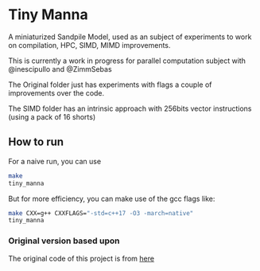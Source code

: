 # Tiny Manna

A miniaturized Sandpile Model, used as an subject of experiments to work on compilation, HPC, SIMD, MIMD improvements.

This is currently a work in progress for parallel computation subject with @inescipullo and @ZimmSebas

The Original folder just has experiments with flags a couple of improvements over the code. 

The SIMD folder has an intrinsic approach with 256bits vector instructions (using a pack of 16 shorts)

## How to run

For a naive run, you can use 

```bash
make
tiny_manna
```

But for more efficiency, you can make use of the gcc flags like:

```bash
make CXX=g++ CXXFLAGS="-std=c++17 -O3 -march=native"
tiny_manna
```


### Original version based upon

The original code of this project is from [here](https://github.com/computacionparalela/tiny_manna)